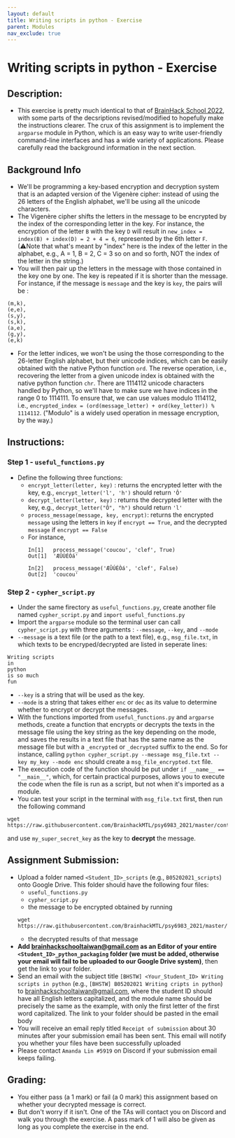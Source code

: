 ```yaml
---
layout: default
title: Writing scripts in python - Exercise
parent: Modules
nav_exclude: true
---
```


# Writing scripts in python - Exercise

## Description:

- This exercise is pretty much identical to that of [BrainHack School 2022](https://school-brainhack.github.io/modules/python_scripts/), with some parts of the decsriptions revised/modified to hopefully make the instructions clearer. The crux of this assignment is to implement the `argparse` module in Python, which is an easy way to write user-friendly command-line interfaces and has a wide variety of applications. Please carefully read the background information in the next section.

## Background Info
- We'll be programming a key-based encryption and decryption system that is an adapted version of the Vigenère cipher: instead of using the 26 letters of the English alphabet, we'll be using all the unicode characters.
- The Vigenère cipher shifts the letters in the message to be encrypted by the index of the corresponding letter in the key. For instance, the encryption of the letter `B` with the key `D` will result in `new_index = index(B) + index(D) = 2 + 4 = 6`, represented by the 6th letter `F`. (⚠Note that what's meant by "index" here is the index of the letter in the alphabet, e.g., A = 1, B = 2, C = 3 so on and so forth, NOT the index of the letter in the string.)
- You will then pair up the letters in the message with those contained in the key one by one. The key is repeated if it is shorter than the message. For instance, if the message is `message` and the key is `key`, the pairs will be :
```
(m,k),
(e,e),
(s,y),
(s,k),
(a,e),
(g,y),
(e,k)
```
- For the letter indices, we won't be using the those corresponding to the 26-letter English alphabet, but their unicode indices, which can be easily obtained with the native Python function `ord`. The reverse operation, i.e., recovering the letter from a given unicode index is obtained with the native python function `chr`. There are 1114112 unicode characters handled by Python, so we'll have to make sure we have indices in the range 0 to 1114111. To ensure that, we can use values modulo 1114112, i.e., `encrypted_index = (ord(message_letter) + ord(key_letter)) % 1114112`. ("Modulo" is a widely used operation in message encryption, by the way.)

## Instructions:
### Step 1 - `useful_functions.py`
- Define the following three functions:
    + `encrypt_letter(letter, key)` : returns the encrypted letter with the key, e.g., `encrypt_letter('l', 'h')` should return `'Ô'`
    + `decrypt_letter(letter, key)` : returns the decrypted letter with the key, e.g., `decrypt_letter("Ô", "h")` should return `'l'`
    + `process_message(message, key, encrypt)`: returns the encrypted `message` using the letters in `key` if `encrypt == True`, and the decrypted `message` if `encrypt == False`
    + For instance,
      ```
      In[1]   process_message('coucou', 'clef', True)
      Out[1]  'ÆÛÚÉÒá'

      In[2]   process_message('ÆÛÚÉÒá', 'clef', False)
      Out[2]  'coucou'
      ```
      
### Step 2 - `cypher_script.py`
- Under the same firectory as `useful_functions.py`, create another file named `cypher_script.py` and `import useful_functions.py`
- Import the `argparse` module so the terminal user can call `cypher_script.py` with three arguments : `--message`, `--key`, and `--mode`
- `--message` is a text file (or the path to a text file), e.g., `msg_file.txt`, in which texts to be encryped/decrypted are listed in seperate lines:
```
Writing scripts
in
python
is so much
fun
```
- `--key` is a string that will be used as the key.
- `--mode` is a string that takes either `enc` or `dec` as its value to determine whether to encrypt or decrypt the messages.
- With the functions imported from `useful_functions.py` and `argparse` methods, create a function that encrypts or decrypts the texts in the message file using the key string as the key depending on the mode, and saves the results in a text file that has the same name as the message file but with a `_encrypted` or `_decrypted` suffix to the end. So for instance, calling `python cypher_script.py --message msg_file.txt --key my_key --mode enc` should create a `msg_file_encrypted.txt` file.
- The execution code of the function should be put under `if __name__ == "__main__"`, which, for certain practical purposes, allows you to execute the code when the file is run as a script, but not when it's imported as a module.
- You can test your script in the terminal with `msg_file.txt` first, then run the following command
```
wget https://raw.githubusercontent.com/BrainhackMTL/psy6983_2021/master/content/en/modules/python_scripts/message_encrypted.txt
```
and use `my_super_secret_key` as the key to **decrypt** the message.

## Assignment Submission:

- Upload a folder named `<Student_ID>_scripts` (e.g., `B05202021_scripts`) onto Google Drive. This folder should have the following four files:
    + `useful_functions.py`
    + `cypher_script.py`
    + the message to be encrypted obtained by running 
    ```
    wget https://raw.githubusercontent.com/BrainhackMTL/psy6983_2021/master/content/en/modules/python_scripts/message_encrypted.txt
    ```
    + the decrypted results of that message
- **Add brainhackschooltaiwan@gmail.com as an Editor of your entire `<Student_ID>_python_packaging` folder (we must be added, otherwise your email will fail to be uploaded to our Google Drive system)**, then get the link to your folder.
- Send an email with the subject title `[BHSTW] <Your_Student_ID> Writing scripts in python` (e.g., `[BHSTW] B05202021 Writing cripts in python`) to brainhackschooltaiwan@gmail.com, where the student ID should have all English letters capitalized, and the module name should be precisely the same as the example, with only the first letter of the first word capitalized. The link to your folder should be pasted in the email body
- You will receive an email reply titled `Receipt of submission` about 30 minutes after your submission email has been sent. This email will notify you whether your files have been successfully uploaded
- Please contact `Amanda Lin #5919` on Discord if your submission email keeps failing.

## Grading:

- You either pass (a 1 mark) or fail (a 0 mark) this assignment based on whether your decrypted message is correct.
- But don't worry if it isn't. One of the TAs will contact you on Discord and walk you through the exercise. A pass mark of 1 will also be given as long as you complete the exercise in the end.

